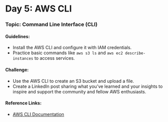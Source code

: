 # **Day 5: AWS CLI**
### Topic: Command Line Interface (CLI)
#### Guidelines:
- Install the AWS CLI and configure it with IAM credentials.
- Practice basic commands like `aws s3 ls` and `aws ec2 describe-instances` to access services.

#### Challenge:
- Use the AWS CLI to create an S3 bucket and upload a file.
- Create a LinkedIn post sharing what you’ve learned and your insights to inspire and support the community and fellow AWS enthusiasts.

#### Reference Links:
- [AWS CLI Documentation](https://docs.aws.amazon.com/cli)